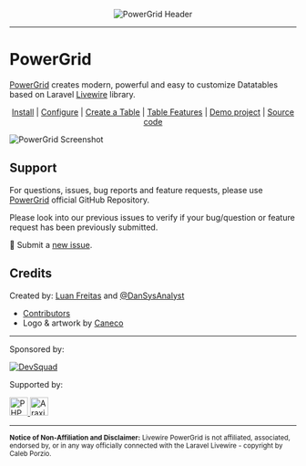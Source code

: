 
<div align="center">
	<p><img  src="https://raw.githubusercontent.com/Power-Components/livewire-powergrid/main/art/header.jpg" alt="PowerGrid Header"></p>
</div>

------

# PowerGrid

[PowerGrid](https://github.com/Power-Components/livewire-powergrid) creates modern, powerful and easy to customize Datatables based on Laravel [Livewire](https://laravel-livewire.com) library.

<p align="center">
    <a href="get-started/install.html#install">Install</a> |
    <a href="get-started/configure.html">Configure</a> |
    <a href="get-started/create-powergrid-table.html">Create a Table</a> |
    <a href="table/features-setup.html">Table Features</a> |
    <a href="https://github.com/Power-Components/powergrid-demo" target="_blank">Demo project</a> |
    <a href="https://github.com/Power-Components/livewire-powergrid" target="_blank">Source code</a>
</p>

<p>
    <img src="https://livewire-powergrid.com/_media/screenshot.png" alt="PowerGrid Screenshot">
</p>

## Support

For questions, issues, bug reports and feature requests, please use [PowerGrid](https://github.com/Power-Components/livewire-powergrid) official GitHub Repository.

Please look into our previous issues to verify if your bug/question or feature request has been previously submitted.

📣 Submit a [new issue](https://github.com/Power-Components/livewire-powergrid/issues).

## Credits

Created by: [Luan Freitas](https://twitter.com/luanfreitasdev) and [@DanSysAnalyst](https://github.com/dansysanalyst)

- [Contributors](https://github.com/Power-Components/livewire-powergrid/graphs/contributors)
- Logo & artwork by [Caneco](https://github.com/caneco)

<hr>

<p>Sponsored by:</p>
<p>
  <!--DevSquad-->
  <a href="http://devsquad.com" target="_blank">
    <img src="https://livewire-powergrid.com/_media/logos/devsquad.png" alt="DevSquad" height="undefined">
  </a>

</p>
<p></p>
<p></p>
<p>Supported by:</p>
<p>
  <!-- PHPStorm -->
  <a href="https://www.jetbrains.com/phpstorm/" target="_blank">
    <img src="https://livewire-powergrid.com/_media/logos/phpstorm.png" alt="PHPStorm" height="32">
  </a>
  <!-- Araxis Merge -->
  <a href="https://www.araxis.com/merge/" target="_blank">
    <img src="https://livewire-powergrid.com/_media/logos/araxis.png" alt="Araxis Merge" height="32">
  </a>
</p>

<hr>

<sup><b>Notice of Non-Affiliation and Disclaimer:</b> Livewire PowerGrid is not affiliated, associated, endorsed by, or in any way officially connected with the Laravel Livewire - copyright by Caleb Porzio.</sup>

